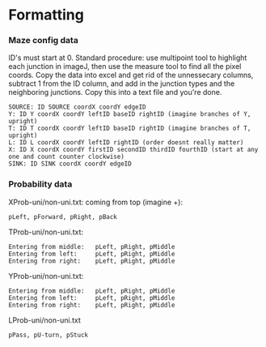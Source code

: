 # Formatting

### Maze config data
ID's must start at 0. Standard procedure: use multipoint tool to highlight each junction in imageJ, then use the measure tool to find all the pixel coords. Copy the data into excel and get rid of the unnessecary columns, subtract 1 from the ID column, and add in the junction types and the neighboring junctions. Copy this into a text file and you're done.
```
SOURCE: ID SOURCE coordX coordY edgeID
Y: ID Y coordX coordY leftID baseID rightID (imagine branches of Y, upright)
T: ID T coordX coordY leftID baseID rightID (imagine branches of T, upright) 
L: ID L coordX coordY leftID rightID (order doesnt really matter)
X: ID X coordX coordY firstID secondID thirdID fourthID (start at any one and count counter clockwise)
SINK: ID SINK coordX coordY edgeID 
```

### Probability data
XProb-uni/non-uni.txt:
coming from top (imagine +): 
```
pLeft, pForward, pRight, pBack
```

TProb-uni/non-uni.txt:
```
Entering from middle:   pLeft, pRight, pMiddle
Entering from left:     pLeft, pRight, pMiddle
Entering from right:    pLeft, pRight, pMiddle
```

YProb-uni/non-uni.txt:
```
Entering from middle:   pLeft, pRight, pMiddle
Entering from left:     pLeft, pRight, pMiddle
Entering from right:    pLeft, pRight, pMiddle
```

LProb-uni/non-uni.txt
```
pPass, pU-turn, pStuck
```
